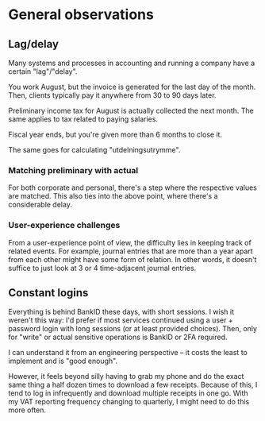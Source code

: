 # General observations

## Lag/delay

Many systems and processes in accounting and running a company have
a certain "lag"/"delay".

You work August, but the invoice is generated for the last day of the month.
Then, clients typically pay it anywhere from 30 to 90 days later.

Preliminary income tax for August is actually collected the next month.
The same applies to tax related to paying salaries.

Fiscal year ends, but you're given more than 6 months to close it.

The same goes for calculating "utdelningsutrymme".

### Matching preliminary with actual

For both corporate and personal, there's a step where the respective values
are matched. This also ties into the above point, where there's a considerable
delay.

### User-experience challenges

From a user-experience point of view, the difficulty lies in keeping track
of related events. For example, journal entries that are more than a year
apart from each other might have some form of relation. In other words,
it doesn't suffice to just look at 3 or 4 time-adjacent journal entries.

## Constant logins

Everything is behind BankID these days, with short sessions. I wish it
weren't this way: I'd prefer if most services continued using a user + password
login with long sessions (or at least provided choices). Then, only for "write"
or actual sensitive operations is BankID or 2FA required.

I can understand it from an engineering perspective – it costs the least to
implement and is "good enough".

However, it feels beyond silly having to grab my phone and do the exact same
thing a half dozen times to download a few receipts. Because of this, I tend
to log in infrequently and download multiple receipts in one go. With my
VAT reporting frequency changing to quarterly, I might need to do this more
often.
